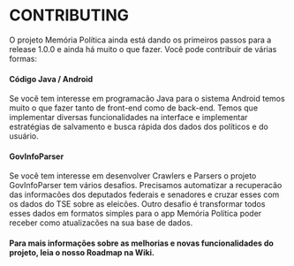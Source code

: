 # CONTRIBUTING

O projeto Memória Política ainda está dando os primeiros passos para a release 1.0.0 e ainda há muito o que fazer.
Você pode contribuir de várias formas:

#### Código Java / Android
  Se você tem interesse em programacão Java para o sistema Android temos muito o que fazer tanto de front-end como de back-end.
  Temos que implementar diversas funcionalidades na interface e implementar estratégias de salvamento e busca rápida dos dados dos políticos e do usuário.
  
#### GovInfoParser
  Se você tem interesse em desenvolver Crawlers e Parsers o projeto GovInfoParser tem vários desafios.
  Precisamos automatizar a recuperacão das informacões dos deputados federais e senadores e cruzar esses com os dados do TSE sobre as eleicões.
  Outro desafio é transformar todos esses dados em formatos simples para o app Memória Política poder receber como atualizacões na sua base de dados.

#### Para mais informações sobre as melhorias e novas funcionalidades do projeto, leia o nosso Roadmap na Wiki.
